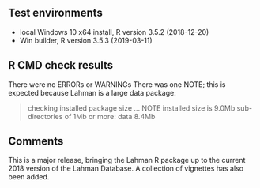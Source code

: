 ## Test environments
* local Windows 10 x64 install, R version 3.5.2 (2018-12-20)
* Win builder, R version 3.5.3 (2019-03-11)

## R CMD check results
There were no ERRORs or WARNINGs
There was one NOTE; this is expected because Lahman is a large data package:
> checking installed package size ... NOTE
    installed size is  9.0Mb
    sub-directories of 1Mb or more:
      data   8.4Mb


## Comments
This is a major release, bringing the Lahman R package up to the current 2018
version of the Lahman Database. A collection of vignettes has also been added.

